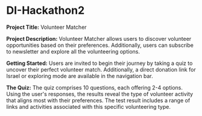 # DI-Hackathon2

**Project Title:** Volunteer Matcher

**Project Description:**
Volunteer Matcher allows users to discover volunteer opportunities based on their preferences. Additionally, users can subscribe to newsletter and explore all the volunteering options.

**Getting Started:**
Users are invited to begin their journey by taking a quiz to uncover their perfect volunteer match. Additionally, a direct donation link for Israel or exploring mode are available in the navigation bar.

**The Quiz:**
The quiz comprises 10 questions, each offering 2-4 options. Using the user's responses, the results reveal the type of volunteer activity that aligns most with their preferences. The test result includes a range of links and activities associated with this specific volunteering type.


